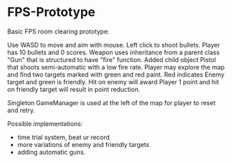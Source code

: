 # FPS-Prototype

Basic FPS room clearing prototype:

Use WASD to move and aim with mouse. Left click to shoot bullets. Player has 10 bullets and 0 scores. Weapon uses inheritance from a parent class "Gun" that is structured to have "fire" function.
Added child object Pistol that shoots semi-automatic with a low fire rate. 
Player may explore the map and find two targets marked with green and red paint. Red indicates Enemy target and green is friendly. Hit on enemy will award Player 1 point 
and hit on friendly target will result in point reduction.

Singleton GameManager is used at the left of the map for player to reset and retry. 

Possible implementations:
- time trial system, beat ur record
- more variations of enemy and friendly targets
- adding automatic guns.
